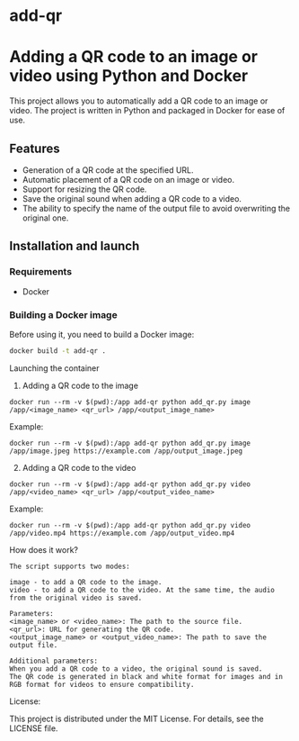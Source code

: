 # add-qr

# Adding a QR code to an image or video using Python and Docker

This project allows you to automatically add a QR code to an image or video. The project is written in Python and packaged in Docker for ease of use.

## Features

- Generation of a QR code at the specified URL.
- Automatic placement of a QR code on an image or video.
- Support for resizing the QR code.
- Save the original sound when adding a QR code to a video.
- The ability to specify the name of the output file to avoid overwriting the original one.

## Installation and launch

### Requirements

- Docker

### Building a Docker image

Before using it, you need to build a Docker image:

```bash
docker build -t add-qr .
```

Launching the container
1. Adding a QR code to the image
```
docker run --rm -v $(pwd):/app add-qr python add_qr.py image /app/<image_name> <qr_url> /app/<output_image_name>
```
Example:
```
docker run --rm -v $(pwd):/app add-qr python add_qr.py image /app/image.jpeg https://example.com /app/output_image.jpeg
```
2. Adding a QR code to the video
```
docker run --rm -v $(pwd):/app add-qr python add_qr.py video /app/<video_name> <qr_url> /app/<output_video_name>
```
Example:
```
docker run --rm -v $(pwd):/app add-qr python add_qr.py video /app/video.mp4 https://example.com /app/output_video.mp4
```
How does it work?
```
The script supports two modes:

image - to add a QR code to the image.
video - to add a QR code to the video. At the same time, the audio from the original video is saved.

Parameters:
<image_name> or <video_name>: The path to the source file.
<qr_url>: URL for generating the QR code.
<output_image_name> or <output_video_name>: The path to save the output file.

Additional parameters:
When you add a QR code to a video, the original sound is saved.
The QR code is generated in black and white format for images and in RGB format for videos to ensure compatibility.
```
License:

This project is distributed under the MIT License. For details, see the LICENSE file.
